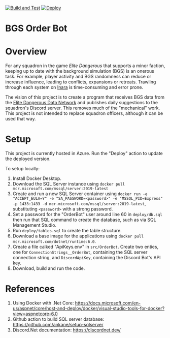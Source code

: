 [![Build and Test](https://github.com/anthonylangsworth/OrderBot/actions/workflows/main.yml/badge.svg)](https://github.com/anthonylangsworth/OrderBot/actions/workflows/main.yml)
[![Deploy](https://github.com/anthonylangsworth/OrderBot/actions/workflows/deploy.yml/badge.svg)](https://github.com/anthonylangsworth/OrderBot/actions/workflows/deploy.yml)

# BGS Order Bot

# Overview
For any squadron in the game *Elite Dangerous* that supports a minor faction, keeping up to date with the background simulation (BGS) is an onerous task. For example, player activity and BGS randomness can reduce or increase influence, leading to conflicts, expansions or retreats. Trawling through each system on [Inara](https://inara.cz/) is time-consuming and error prone.

The vision of this project is to create a program that receives BGS data from the [Elite Dangerous Data Network](https://eddn.edcd.io/) and publishes daily suggestions to the squadron's Discord server. This removes much of the "mechanical" work. This project is not intended to replace squadron officers, although it can be used that way.

# Setup
This project is currently hosted in Azure. Run the "Deploy" action to update the deployed version.

To setup locally:
1. Install Docker Desktop.
2. Download the SQL Server instance using `docker pull mcr.microsoft.com/mssql/server:2019-latest`
3. Create and run a new SQL Server container using `docker run -e "ACCEPT_EULA=Y" -e "SA_PASSWORD=<password>" -e "MSSQL_PID=Express" -p 1433:1433 -d mcr.microsoft.com/mssql/server:2019-latest`, substituting `<password>` with a strong password.
4. Set a password for the "OrderBot" user around line 60 in `deploy/db.sql` then run that SQL command to create the database, such as via SQL Management Studio.
5. Run `deploy/tables.sql` to create the table structure.
6. Download a base image for the applications using `docker pull mcr.microsoft.com/dotnet/runtime:6.0`.
7. Create a file calked "ApiKeys.env" in `src/OrderBot`. Create two enties, one for `ConnectionStrings__OrderBot`, containing the SQL server connection string, and `DiscordApiKey`, containing the Discord Bot's API key.
8. Download, build and run the code.

# References
1. Using Docker with .Net Core: https://docs.microsoft.com/en-us/aspnet/core/host-and-deploy/docker/visual-studio-tools-for-docker?view=aspnetcore-6.0
2. Github action to build SQL server database: https://github.com/ankane/setup-sqlserver
3. Discord.Net documentation: https://discordnet.dev/
